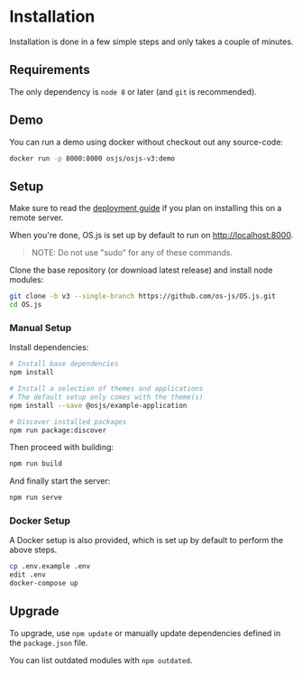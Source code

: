 # Installation

Installation is done in a few simple steps and only takes a couple of minutes.

## Requirements

The only dependency is `node 8` or later (and `git` is recommended).

## Demo

You can run a demo using docker without checkout out any source-code:

```bash
docker run -p 8000:8000 osjs/osjs-v3:demo
```

## Setup

Make sure to read the [deployment guide](../guide/deploy/README.md) if you plan on installing this on a remote server.

When you're done, OS.js is set up by default to run on [http://localhost:8000](http://localhost:8000).

> NOTE: Do not use "sudo" for any of these commands.

Clone the base repository (or download latest release) and install node modules:

```bash
git clone -b v3 --single-branch https://github.com/os-js/OS.js.git
cd OS.js
```

### Manual Setup

Install dependencies:

```bash
# Install base dependencies
npm install

# Install a selection of themes and applications
# The default setup only comes with the theme(s)
npm install --save @osjs/example-application

# Discover installed packages
npm run package:discover
```

Then proceed with building:

```bash
npm run build
```

And finally start the server:

```bash
npm run serve
```

### Docker Setup

A Docker setup is also provided, which is set up by default to perform the above steps.

```bash
cp .env.example .env
edit .env
docker-compose up
```

## Upgrade

To upgrade, use `npm update` or manually update dependencies defined in the `package.json` file.

You can list outdated modules with `npm outdated`.
